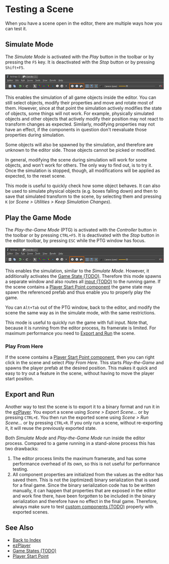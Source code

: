 # Testing a Scene

When you have a scene open in the editor, there are multiple ways how you can test it.

## Simulate Mode

The *Simulate Mode* is activated with the *Play* button in the toolbar or by pressing the `F5` key. It is deactivated with the *Stop* button or by pressing `Shift+F5`.

![Toolbar buttons for scene simulation](media/toolbar-simulate-buttons.png)

This enables the simulation of all game objects inside the editor. You can still select objects, modify their properties and move and rotate most of them. However, since at that point the simulation actively modifies the state of objects, some things will not work. For example, physically simulated objects and other objects that actively modify their position may not react to transform changes as expected. Similarly, modifying properties may not have an effect, if the components in question don't reevaluate those properties during simulation.

Some objects will also be spawned by the simulation, and therefore are unknown to the editor side. Those objects cannot be picked or modified.

In general, modifying the scene during simulation will work for some objects, and won't work for others. The only way to find out, is to try it. Once the simulation is stopped, though, all modifications will be applied as expected, to the reset scene.

This mode is useful to quickly check how some object behaves. It can also be used to simulate physical objects (e.g. boxes falling down) and then to save that simulated transform to the scene, by selecting them and pressing `K` (or *Scene > Utilities > Keep Simulation Changes*).

## Play the Game Mode

The *Play-the-Game Mode* (PTG) is activated with the *Controller* button in the toolbar or by pressing `CTRL+F5`. It is deactivated with the *Stop* button in the editor toolbar, by pressing `ESC` while the PTG window has focus.

![Toolbar buttons for scene simulation](media/toolbar-simulate-buttons.png)

This enables the simulation, similar to the *Simulate Mode*. However, it additionally activates the [Game State (TODO)](../runtime/application/game-state.md). Therefore this mode spawns a separate window and also routes all [input (TODO)](../input/input-system.md) to the running game. If the scene contains a [Player Start Point component](../gameplay/player-start-point.md) the game state may spawn the referenced prefab and thus enable you to properly play the game.

You can `Alt+Tab` out of the PTG window, back to the editor, and modify the scene the same way as in the simulate mode, with the same restrictions.

This mode is useful to quickly run the game with full input. Note that, because it is running from the editor process, its framerate is limited. For maximum performance you need to [Export and Run](#export-and-run) the scene.

### Play From Here

If the scene contains a [Player Start Point component](../gameplay/player-start-point.md), then you can right click in the scene and select *Play From Here*. This starts *Play-the-Game* and spawns the player prefab at the desired position. This makes it quick and easy to try out a feature in the scene, without having to move the player start position.

## Export and Run

Another way to test the scene is to export it to a binary format and run it in the [ezPlayer](../tools/player.md). You export a scene using *Scene > Export Scene...* or by pressing `CTRL+E`. You then run the exported scene using *Scene > Run Scene...* or by pressing `CTRL+R`. If you only run a scene, without re-exporting it, it will reuse the previously exported state.

Both *Simulate Mode* and *Play-the-Game Mode* run inside the editor process. Compared to a game running in a stand-alone process this has two drawbacks:

1. The editor process limits the maximum framerate, and has some performance overhead of its own, so this is not useful for performance testing.
1. All component properties are initialized from the values as the editor has saved them. This is not the (optimized) binary serialization that is used for a final game. Since the binary serialization code has to be written manually, it can happen that properties that are exposed in the editor and work fine there, have been forgotten to be included in the binary serialization and therefore have no effect in the final game. Therefore, always make sure to test [custom components (TODO)](../runtime/world/custom-components.md) properly with exported scenes.

## See Also

* [Back to Index](../index.md)
* [ezPlayer](../tools/player.md)
* [Game States (TODO)](../runtime/application/game-state.md)
* [Player Start Point](../gameplay/player-start-point.md)
